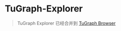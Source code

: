 # TuGraph-Explorer

> TuGraph Explorer 已经合并到 [TuGraph Browser](../../4.user-guide/1.tugraph-browser.md)
